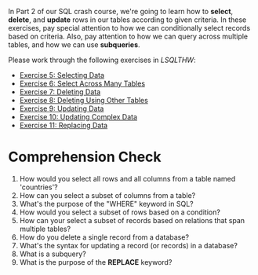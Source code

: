 <!-- 
name: SQL Crash Course 2: Selecting, Deleting, and Updating
author: Iain Duncan
type: 3pc
time: 60 minutes
 -->
In Part 2 of our SQL crash course, we're going to learn how to **select**, **delete**, and **update** rows in our tables according to given criteria. In these exercises, pay special attention to how we can conditionally select records based on criteria. Also, pay attention to how we can query across multiple tables, and how we can use **subqueries**.

Please work through the following exercises in *LSQLTHW*:

*   [Exercise 5: Selecting Data](http://sql.learncodethehardway.org/book/ex5.html)
*   [Exercise 6: Select Across Many Tables](http://sql.learncodethehardway.org/book/ex6.html)
*   [Exercise 7: Deleting Data](http://sql.learncodethehardway.org/book/ex7.html)
*   [Exercise 8: Deleting Using Other Tables](http://sql.learncodethehardway.org/book/ex8.html)
*   [Exercise 9: Updating Data](http://sql.learncodethehardway.org/book/ex9.html)
*   [Exercise 10: Updating Complex Data](http://sql.learncodethehardway.org/book/ex10.html)
*   [Exercise 11: Replacing Data](http://sql.learncodethehardway.org/book/ex11.html)


# Comprehension Check

1.  How would you select all rows and all columns from a table named 'countries'?
2.  How can you select a subset of columns from a table?
3.  What's the purpose of the "WHERE" keyword in SQL?
4.  How would you select a subset of rows based on a condition?
5.  How can your select a subset of records based on relations that span multiple tables?
6.  How do you delete a single record from a database?
7.  What's the syntax for updating a record (or records) in a database?
8.  What is a subquery?
9.  What is the purpose of the **REPLACE** keyword?
